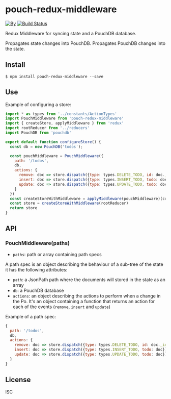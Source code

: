 # pouch-redux-middleware

[![By](https://img.shields.io/badge/made%20by-yld!-32bbee.svg?style=flat)](http://yld.io/contact?source=github-pouch-redux-middleware)
[![Build Status](https://secure.travis-ci.org/pgte/pouch-redux-middleware.svg?branch=master)](http://travis-ci.org/pgte/pouch-redux-middleware?branch=master)

Redux Middleware for syncing state and a PouchDB database.

Propagates state changes into PouchDB.
Propagates PouchDB changes into the state.

## Install

```
$ npm install pouch-redux-middleware --save
```

## Use

Example of configuring a store:

```js
import * as types from '../constants/ActionTypes'
import PouchMiddleware from 'pouch-redux-middleware'
import { createStore, applyMiddleware } from 'redux'
import rootReducer from '../reducers'
import PouchDB from 'pouchdb'

export default function configureStore() {
  const db = new PouchDB('todos');

  const pouchMiddleware = PouchMiddleware({
    path: '/todos',
    db,
    actions: {
      remove: doc => store.dispatch({type: types.DELETE_TODO, id: doc._id}),
      insert: doc => store.dispatch({type: types.INSERT_TODO, todo: doc}),
      update: doc => store.dispatch({type: types.UPDATE_TODO, todo: doc}),
    }
  })
  const createStoreWithMiddleware = applyMiddleware(pouchMiddleware)(createStore)
  const store = createStoreWithMiddleware(rootReducer)
  return store
}
```

## API

### PouchMiddleware(paths)

* `paths`: path or array containing path specs

A path spec is an object describing the behaviour of a sub-tree of the state it has the following attributes:

* `path`: a JsonPath path where the documents will stored in the state as an array
* `db`: a PouchDB database
* `actions`: an object describing the actions to perform when a change in the Po. It's an object containing a function that returns an action for each of the events (`remove`, `insert` and `update`) 

Example of a path spec:

```js
{
  path: '/todos',
  db,
  actions: {
    remove: doc => store.dispatch({type: types.DELETE_TODO, id: doc._id}),
    insert: doc => store.dispatch({type: types.INSERT_TODO, todo: doc}),
    update: doc => store.dispatch({type: types.UPDATE_TODO, todo: doc}),
  }
}
```

## License

ISC
